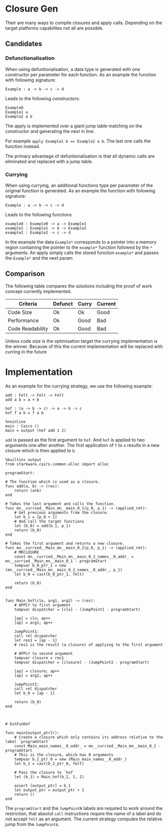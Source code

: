 # Closure Gen
Their are many ways to compile closures and apply calls. Depending on the target platforms capabilites not all are possible.

## Candidates

### Defunctionalisation
When using defuntionalisation, a data type is generated with one constructor per parameter for each function.
As an example the function with following signature:
```    
Example : a -> b -> c -> d
```
Leads to the following constructors:
```    
Example0
Example1 a
Example2 a b
```
The apply is implemented over a giant jump table matching on the constructor and generating the next in line.

For example `apply Example1 b == Example2 a b`. The last one calls the function instead.

The primary advantage of defuntionalisation is that all dynamic calls are eliminated and replaced with a jump table.

### Currying
When using currying, an additional functions type per parameter of the original function is generated. 
As an example the function with following signature:
```    
Example : a -> b -> c -> d
```
Leads to the following functions
```    
example0 : Example0 -> a -> Example1
example1 : Example1 -> b -> Example2
example2 : Example2 -> c -> d
```
In the example the data `Example*` corresponds to a pointer into a memory region containing the pointer to the `example*` function followed by the `*` arguments.
An apply simply calls the stored function `example*` and passes the `Example*` and the next param

## Comparison
The following table compares the solutions including the proof of work concept currently implemented.

| Criteria          | Defunct     | Curry       | Current     |
| ----------------- | ----------- | ----------- | ----------- |
| Code Size         | Ok          | Ok          | Good        |
| Performance       | Ok          | Good        | Bad         |
| Code Readability  | Ok          | Good        | Bad         |

Unless code size is the optimisation target the currying implementation is the winner.
Because of this the current implementation will be replaced with curring in the future


# Implementation
As an example for the currying strategy, we use the following example:
```
add : Felt -> Felt -> Felt
add a b = a + b

hof : (a -> b -> c) -> a -> b -> c
hof f a b = f a b

%noinline
main : Cairo ()
main = output (hof add 1 2)
```

`add` is passed as the first argument to `hof`. And `hof` is applied to two arguments one after another. The first application of `f` to `a` results in a new closure which is then applied to `b`.


```
%builtins output
from starkware.cairo.common.alloc import alloc

programStart:

# The function which is used as a closure.
func add(a, b) -> (res):
    return (a+b)
end

# Takes the last argument and calls the function.
func mn__curried__Main_mn__main_0_1(p_0, p_1) -> (applied_ret):
    # Get previous arguments from the closure.
    let b_1 = [p_0 + 1]
    # And call the target functions 
    let (b_0) = add(b_1, p_1)
    return (b_0)
end

# Takes the first argument and returns a new closure.
func mn__curried__Main_mn__main_0_2(p_0, p_1) -> (applied_ret):
    # MKCLOSURE
    const mn__curried__Main_mn__main_0_2_names__0_addr_ = mn__curried__Main_mn__main_0_1 - programStart
    tempvar b_0_ptr_1 = new (mn__curried__Main_mn__main_0_2_names__0_addr_, p_1)
    let b_0 = cast(b_0_ptr_1, felt)

    return (b_0)
end


func Main_hof(clo, arg1, arg2) -> (res):
    # APPLY to first argument
    tempvar dispatcher = [clo] - (JumpPoint1 - programStart)

    [ap] = clo; ap++
    [ap] = arg1; ap++

    JumpPoint1:
    call rel dispatcher
    let res1 = [ap - 1]
    # res1 is the result (a closure) of applying to the first argument

    # APPLY to second argument
    tempvar closure = res1
    tempvar dispatcher = [closure] - (JumpPoint2 - programStart)

    [ap] = closure; ap++
    [ap] = arg2; ap++

    JumpPoint2:
    call rel dispatcher
    let b_0 = [ap - 1]

    return (b_0)
end



# ExtFunDef

func main{output_ptr}():
    # Create a closure which only contains its address relative to the label `programStart`
    const Main_main_names__0_addr_ = mn__curried__Main_mn__main_0_2 - programStart
    # This is the closure, which has 0 arguments
    tempvar b_2_ptr_0 = new (Main_main_names__0_addr_)
    let b_2 = cast(b_2_ptr_0, felt)

    # Pass the closure to `hof`
    let (b_1) = Main_hof(b_2, 1, 2)

    assert [output_ptr] = b_1
    let output_ptr = output_ptr + 1
    return ()
end

```
The `programStart` and the `JumpPointN` labels are required to work around the restriction, that 
absolut `call` instructions require the name of a label and do not accept `felt` as an argument.
The current strategy computes the relative jump from the `JumpPoint`s.  